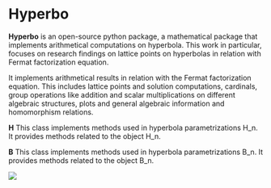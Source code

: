 

# Hyperbo
**Hyperbo** is an open-source python package, a mathematical package that implements arithmetical computations on hyperbola. This work in particular, focuses on research findings on lattice points on hyperbolas in relation with Fermat factorization equation.

It implements arithmetical results in relation with the Fermat factorization equation. This includes lattice points and solution computations, cardinals, group operations like addition and scalar multiplications on different algebraic structures, plots and general algebraic information and homomorphism relations.

**H** This class implements methods used in hyperbola parametrizations H_n. 
            It provides methods related to the object H_n.
            
**B** This class implements methods used in hyperbola parametrizations B_n. 
            It provides methods related to the object B_n.
            
<img src="https://render.githubusercontent.com/render/math?math={ $\mathcal{H}_{n}=\lbrace (x, y) \in \mathcal{R}^2 \ | \ x^2-y^2=n\rbrace$ where $\mathcal{R}=\mathbb{Z}, \ \mathbb{Z}_{\geq0}$ and $\mathbb{F}_{p}$
}#gh-light-mode-only">
           
